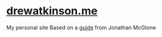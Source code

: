 # [drewatkinson.me](http://drewatkinson.me/)
My personal site
Based on a [guide](http://jmcglone.com/guides/github-pages/) from Jonathan McGlone
